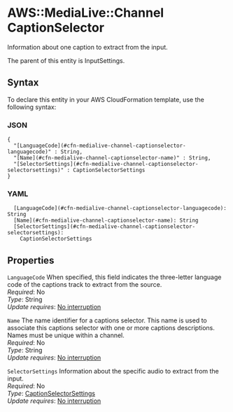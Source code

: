 # AWS::MediaLive::Channel CaptionSelector<a name="aws-properties-medialive-channel-captionselector"></a>

Information about one caption to extract from the input\.

The parent of this entity is InputSettings\.

## Syntax<a name="aws-properties-medialive-channel-captionselector-syntax"></a>

To declare this entity in your AWS CloudFormation template, use the following syntax:

### JSON<a name="aws-properties-medialive-channel-captionselector-syntax.json"></a>

```
{
  "[LanguageCode](#cfn-medialive-channel-captionselector-languagecode)" : String,
  "[Name](#cfn-medialive-channel-captionselector-name)" : String,
  "[SelectorSettings](#cfn-medialive-channel-captionselector-selectorsettings)" : CaptionSelectorSettings
}
```

### YAML<a name="aws-properties-medialive-channel-captionselector-syntax.yaml"></a>

```
  [LanguageCode](#cfn-medialive-channel-captionselector-languagecode): String
  [Name](#cfn-medialive-channel-captionselector-name): String
  [SelectorSettings](#cfn-medialive-channel-captionselector-selectorsettings):
    CaptionSelectorSettings
```

## Properties<a name="aws-properties-medialive-channel-captionselector-properties"></a>

`LanguageCode` <a name="cfn-medialive-channel-captionselector-languagecode"></a>
When specified, this field indicates the three\-letter language code of the captions track to extract from the source\.  
_Required_: No  
_Type_: String  
_Update requires_: [No interruption](https://docs.aws.amazon.com/AWSCloudFormation/latest/UserGuide/using-cfn-updating-stacks-update-behaviors.html#update-no-interrupt)

`Name` <a name="cfn-medialive-channel-captionselector-name"></a>
The name identifier for a captions selector\. This name is used to associate this captions selector with one or more captions descriptions\. Names must be unique within a channel\.  
_Required_: No  
_Type_: String  
_Update requires_: [No interruption](https://docs.aws.amazon.com/AWSCloudFormation/latest/UserGuide/using-cfn-updating-stacks-update-behaviors.html#update-no-interrupt)

`SelectorSettings` <a name="cfn-medialive-channel-captionselector-selectorsettings"></a>
Information about the specific audio to extract from the input\.  
_Required_: No  
_Type_: [CaptionSelectorSettings](aws-properties-medialive-channel-captionselectorsettings.md)  
_Update requires_: [No interruption](https://docs.aws.amazon.com/AWSCloudFormation/latest/UserGuide/using-cfn-updating-stacks-update-behaviors.html#update-no-interrupt)
